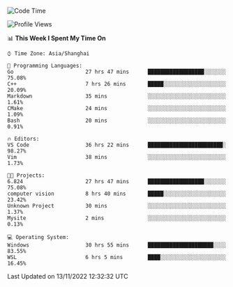 <!--START_SECTION:waka-->
![Code Time](http://img.shields.io/badge/Code%20Time-332%20hrs%2038%20mins-blue)

![Profile Views](http://img.shields.io/badge/Profile%20Views-2-blue)

📊 **This Week I Spent My Time On** 

```text
⌚︎ Time Zone: Asia/Shanghai

💬 Programming Languages: 
Go                       27 hrs 47 mins      ██████████████████░░░░░░░   75.08% 
C++                      7 hrs 26 mins       █████░░░░░░░░░░░░░░░░░░░░   20.09% 
Markdown                 35 mins             ░░░░░░░░░░░░░░░░░░░░░░░░░   1.61% 
CMake                    24 mins             ░░░░░░░░░░░░░░░░░░░░░░░░░   1.09% 
Bash                     20 mins             ░░░░░░░░░░░░░░░░░░░░░░░░░   0.91%

🔥 Editors: 
VS Code                  36 hrs 22 mins      ████████████████████████░   98.27% 
Vim                      38 mins             ░░░░░░░░░░░░░░░░░░░░░░░░░   1.73%

🐱‍💻 Projects: 
6.824                    27 hrs 47 mins      ██████████████████░░░░░░░   75.08% 
computer vision          8 hrs 40 mins       █████░░░░░░░░░░░░░░░░░░░░   23.42% 
Unknown Project          30 mins             ░░░░░░░░░░░░░░░░░░░░░░░░░   1.37% 
Mysite                   2 mins              ░░░░░░░░░░░░░░░░░░░░░░░░░   0.13%

💻 Operating System: 
Windows                  30 hrs 55 mins      █████████████████████░░░░   83.55% 
WSL                      6 hrs 5 mins        ████░░░░░░░░░░░░░░░░░░░░░   16.45%

```


 Last Updated on 13/11/2022 12:32:32 UTC
<!--END_SECTION:waka-->
